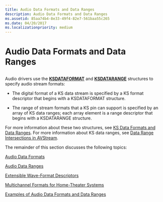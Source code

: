 ```yaml
---
title: Audio Data Formats and Data Ranges
description: Audio Data Formats and Data Ranges
ms.assetid: 85aa74b4-8e33-49f4-82e7-561baa55c265
ms.date: 04/20/2017
ms.localizationpriority: medium
---
```


# Audio Data Formats and Data Ranges


## <span id="audio_data_formats_and_data_ranges"></span><span id="AUDIO_DATA_FORMATS_AND_DATA_RANGES"></span>


Audio drivers use the [**KSDATAFORMAT**](https://msdn.microsoft.com/library/windows/hardware/ff561656) and [**KSDATARANGE**](https://msdn.microsoft.com/library/windows/hardware/ff561658) structures to specify audio stream formats:

-   The digital format of a KS data stream is specified by a KS format descriptor that begins with a KSDATAFORMAT structure.

-   The range of stream formats that a KS pin can support is specified by an array of KS data ranges; each array element is a range descriptor that begins with a KSDATARANGE structure.

For more information about these two structures, see [KS Data Formats and Data Ranges](https://msdn.microsoft.com/library/windows/hardware/ff567632). For more information about KS data ranges, see [Data Range Intersections in AVStream](https://msdn.microsoft.com/library/windows/hardware/ff558680).

The remainder of this section discusses the following topics:

[Audio Data Formats](audio-data-formats.md)

[Audio Data Ranges](audio-data-ranges.md)

[Extensible Wave-Format Descriptors](extensible-wave-format-descriptors.md)

[Multichannel Formats for Home-Theater Systems](multichannel-formats-for-home-theater-systems.md)

[Examples of Audio Data Formats and Data Ranges](examples-of-audio-data-formats-and-data-ranges.md)

 

 




